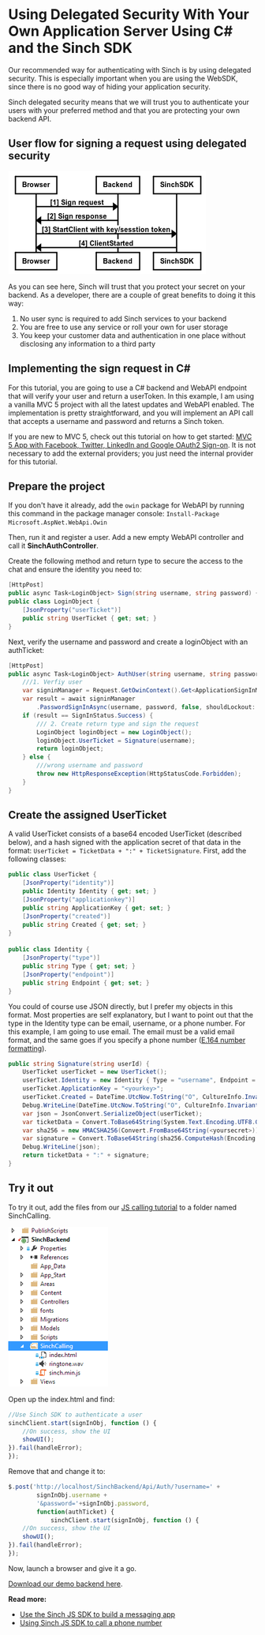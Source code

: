 # Using Delegated Security With Your Own Application Server Using C# and the Sinch SDK

Our recommended way for authenticating with Sinch is by using delegated security. This is especially important when you are using the WebSDK, since there is no good way of hiding your application security. 

Sinch delegated security means that we will trust you to authenticate your users with your preferred method and that you are protecting your own backend API.

## User flow for signing a request using delegated security

![](images/render.png)

As you can see here, Sinch will trust that you protect your secret on your backend. As a developer, there are a couple of great benefits to doing it this way:

1. No user sync is required to add Sinch services to your backend
2. You are free to use any service or roll your own for user storage 
3. You keep your customer data and authentication in one place without disclosing any information to a third party

## Implementing the sign request in C&#35;

For this tutorial, you are going to use a C# backend and WebAPI endpoint that will verify your user and return a userToken. In this example, I am using a vanilla MVC 5 project with all the latest updates and WebAPI enabled. The implementation is pretty straightforward, and you will implement an API call that accepts a username and password and returns a Sinch token. 

If you are new to MVC 5, check out this tutorial on how to get started: [MVC 5 App with Facebook, Twitter, LinkedIn and Google OAuth2 Sign-on](http://www.asp.net/mvc/tutorials/mvc-5/create-an-aspnet-mvc-5-app-with-facebook-and-google-oauth2-and-openid-sign-on). It is not necessary to add the external providers; you just need the internal provider for this tutorial.

## Prepare the project

If you don't have it already, add the `owin` package for WebAPI by running this command in the package manager console:
```Install-Package Microsoft.AspNet.WebApi.Owin```<br>

Then, run it and register a user. Add a new empty WebAPI controller and call it **SinchAuthController**.

Create the following method and return type to secure the access to the chat and ensure the identity you need to:
```csharp
[HttpPost]
public async Task<LoginObject> Sign(string username, string password) {}
public class LoginObject {
    [JsonProperty("userTicket")]
    public string UserTicket { get; set; }
}
```
Next, verify the username and password and create a loginObject with an authTicket:

```csharp
[HttpPost]
public async Task<LoginObject> AuthUser(string username, string password) {
    ///1. Verfiy user
    var signinManager = Request.GetOwinContext().Get<ApplicationSignInManager>();
    var result = await signinManager
        .PasswordSignInAsync(username, password, false, shouldLockout: false);
    if (result == SignInStatus.Success) {
        /// 2. Create return type and sign the request
        LoginObject loginObject = new LoginObject();
        loginObject.UserTicket = Signature(username);
        return loginObject;
    } else {
        ///wrong username and password
        throw new HttpResponseException(HttpStatusCode.Forbidden);
    }
}
```

## Create the assigned UserTicket

A valid UserTicket consists of a base64 encoded UserTicket (described below), and a hash signed with the application secret of that data in the format:
`UserTicket = TicketData + ":" + TicketSignature`. First, add the following classes: 

```csharp
public class UserTicket {
    [JsonProperty("identity")]
    public Identity Identity { get; set; }
    [JsonProperty("applicationkey")]
    public string ApplicationKey { get; set; }
    [JsonProperty("created")]
    public string Created { get; set; }
}

public class Identity {
    [JsonProperty("type")]
    public string Type { get; set; }
    [JsonProperty("endpoint")]
    public string Endpoint { get; set; }
}
```
You could of course use JSON directly, but I prefer my objects in this format. Most properties are self explanatory, but I want to point out that the type in the Identity type can be email, username, or a phone number. For this example, I am going to use email. The email must be a valid email format, and the same goes if you specify a phone number ([E.164 number formatting](http://en.wikipedia.org/wiki/E.164)). 

```csharp
public string Signature(string userId) {
    UserTicket userTicket = new UserTicket();
    userTicket.Identity = new Identity { Type = "username", Endpoint = userId };
    userTicket.ApplicationKey = "<yourkey>";
    userTicket.Created = DateTime.UtcNow.ToString("O", CultureInfo.InvariantCulture);
    Debug.WriteLine(DateTime.UtcNow.ToString("O", CultureInfo.InvariantCulture));
    var json = JsonConvert.SerializeObject(userTicket);
    var ticketData = Convert.ToBase64String(System.Text.Encoding.UTF8.GetBytes(json));
    var sha256 = new HMACSHA256(Convert.FromBase64String(<yoursecret>));
    var signature = Convert.ToBase64String(sha256.ComputeHash(Encoding.UTF8.GetBytes(json)));
    Debug.WriteLine(json);
    return ticketData + ":" + signature;
}
```

## Try it out

To try it out, add the files from our [JS calling tutorial](http://www.sinch.com/tutorials/using-sinch-js-sdk-make-voice-calls/) to a folder named SinchCalling. 

![](Images/addsinchcalling.PNG)

Open up the index.html and find: 
```javascript
//Use Sinch SDK to authenticate a user
sinchClient.start(signInObj, function () {
    //On success, show the UI
    showUI();
}).fail(handleError);
});
```
Remove that and change it to:
 
```javascript
$.post('http://localhost/SinchBackend/Api/Auth/?username=' + 
        signInObj.username + 
        '&password='+signInObj.password,
        function(authTicket) {
            sinchClient.start(signInObj, function () {
    //On success, show the UI
    showUI();
}).fail(handleError);
});
```
Now, launch a browser and give it a go.

[Download our demo backend here](https://github.com/sinch/net-backend-sample).

**Read more:**

* [Use the Sinch JS SDK to build a messaging app](http://www.sinch.com/tutorials/build-instant-messaging-app-sinch-javascript/ "USE THE SINCH JAVASCRIPT SDK TO BUILD A MESSAGING APP")
* [Using Sinch JS SDK to call a phone number](http://www.sinch.com/tutorials/using-sinch-js-sdk-make-voice-calls/)
